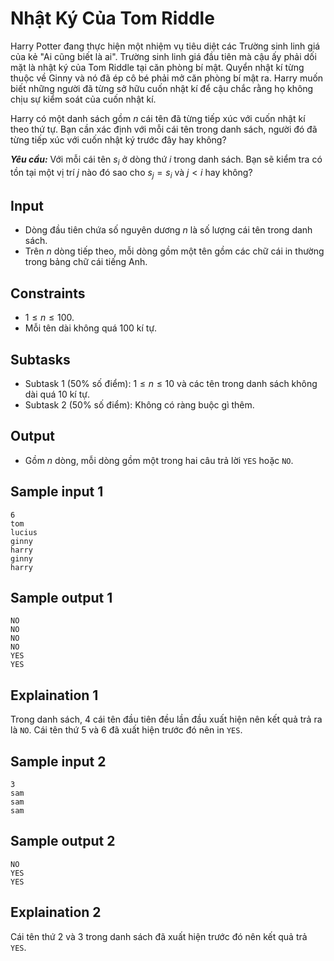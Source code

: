 # Nhật Ký Của Tom Riddle

Harry Potter đang thực hiện một nhiệm vụ tiêu diệt các Trường sinh linh giá của kẻ "Ai cũng biết là ai". Trường sinh linh giá đầu tiên mà cậu ấy phải dối mặt là nhật ký của Tom Riddle tại căn phòng bí mật. Quyển nhật kí từng thuộc về Ginny và nó đã ép cô bé phải mở căn phòng bí mật ra. Harry muốn biết những người đã từng sở hữu cuốn nhật kí để cậu chắc rằng họ không chịu sự kiểm soát của cuốn nhật kí.

Harry có một danh sách gồm $n$ cái tên đã từng tiếp xúc với cuốn nhật kí theo thứ tự. Bạn cần xác định với mỗi cái tên trong danh sách, người đó đã từng tiếp xúc với cuốn nhật ký trước đây hay không?

***Yêu cầu:*** Với mỗi cái tên $s_i$ ở dòng thứ $i$ trong danh sách. Bạn sẽ kiểm tra có tồn tại một vị trí $j$ nào đó sao cho $s_j = s_i$ và $j < i$ hay không?

## Input

- Dòng đầu tiên chứa số nguyên dương $n$ là số lượng cái tên trong danh sách.
- Trên $n$ dòng tiếp theo, mỗi dòng gồm một tên gồm các chữ cái in thường trong bảng chữ cái tiếng Anh.

## Constraints

- $1 \le n \le 100$.
- Mỗi tên dài không quá $100$ kí tự.

## Subtasks

- Subtask $1$ ($50\%$ số điểm): $1 \le n \le 10$ và các tên trong danh sách không dài quá $10$ kí tự.
- Subtask $2$ ($50\%$ số điểm): Không có ràng buộc gì thêm.

## Output

- Gồm $n$ dòng, mỗi dòng gồm một trong hai câu trả lời `YES` hoặc `NO`.

## Sample input 1

```
6
tom
lucius
ginny
harry
ginny
harry
```

## Sample output 1

```
NO
NO
NO
NO
YES
YES
```

## Explaination 1

Trong danh sách, $4$ cái tên đầu tiên đều lần đầu xuất hiện nên kết quả trả ra là `NO`. Cái tên thứ $5$ và $6$ đã xuất hiện trước đó nên in `YES`.

## Sample input 2

```
3
sam
sam
sam
```

## Sample output 2

```
NO
YES
YES
```
## Explaination 2

Cái tên thứ $2$ và $3$ trong danh sách đã xuất hiện trước đó nên kết quả trả `YES`.